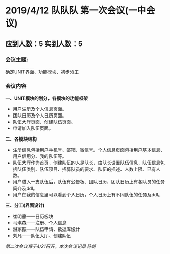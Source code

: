 # 2019/4/12  队队队 第一次会议(一中会议) #

## 应到人数：5  实到人数：5 ##

### 会议主题:  
确定UNIT界面、功能模块、初步分工

### 会议内容  
   
   
**一、UNIT模块的划分，各模块的功能框架**
- 用户注册及个人信息页面。
- 团队日历及个人日历页面。
- 队伍大厅页面、创建队伍页面。
- 申请加入队伍页面。

**二、各模块结构**  
- 注册信息包括用户手机号、邮箱、微信号。个人信息页面包括用户基本信息、用户信用分、我的队伍等。
- 队伍大厅作为首页，创建队伍的人是队长，由队长设置队伍信息，队伍信息包括队伍类别、队伍项目、招募队员的要求、队伍的描述、人数上限、已有人数。
- 用户进入一支队伍后，队伍有公告板、团队日历，团队日历上有各队员的任务简介及ddl。
- 用户在我的信息里可以看到个人日历，个人日历上有不同队伍的任务及ddl。

**三、分工(界面设计)**
- 崔明豪——日历板块
- 马琪森——注册、个人信息
- 游家振——队伍申请、数据库设计
- 刘凡——队伍大厅、创建队伍  
  
  
*第二次会议将于4/21召开，本次会议记录 陈博*
